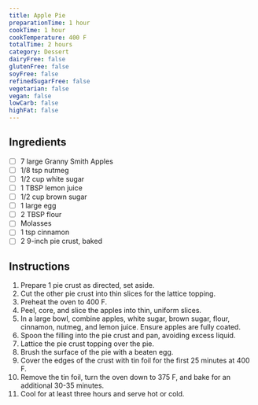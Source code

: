 ```yaml
---
title: Apple Pie
preparationTime: 1 hour
cookTime: 1 hour
cookTemperature: 400 F
totalTime: 2 hours
category: Dessert
dairyFree: false
glutenFree: false
soyFree: false
refinedSugarFree: false
vegetarian: false
vegan: false
lowCarb: false
highFat: false
---
```


## Ingredients

- [ ] 7 large Granny Smith Apples
- [ ] 1/8 tsp nutmeg
- [ ] 1/2 cup white sugar
- [ ] 1 TBSP lemon juice
- [ ] 1/2 cup brown sugar
- [ ] 1 large egg
- [ ] 2 TBSP flour
- [ ] Molasses
- [ ] 1 tsp cinnamon
- [ ] 2 9-inch pie crust, baked

## Instructions

1. Prepare 1 pie crust as directed, set aside.
2. Cut the other pie crust into thin slices for the lattice topping.
3. Preheat the oven to 400 F.
4. Peel, core, and slice the apples into thin, uniform slices.
5. In a large bowl, combine apples, white sugar, brown sugar, flour, cinnamon, nutmeg, and lemon juice. Ensure apples are fully coated.
6. Spoon the filling into the pie crust and pan, avoiding excess liquid.
7. Lattice the pie crust topping over the pie.
8. Brush the surface of the pie with a beaten egg.
9. Cover the edges of the crust with tin foil for the first 25 minutes at 400 F.
10. Remove the tin foil, turn the oven down to 375 F, and bake for an additional 30-35 minutes.
11. Cool for at least three hours and serve hot or cold.
